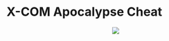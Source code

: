 # X-COM Apocalypse Cheat

<p align="center"><img src="https://c.radikal.ru/c35/2007/32/ae855e480b5d.jpg"/></p>
